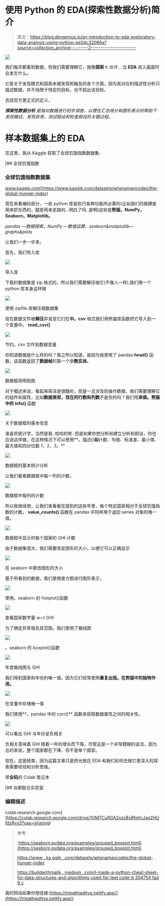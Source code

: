# 使用 Python 的 EDA(探索性数据分析)简介

> 原文：<https://blog.devgenius.io/an-introduction-to-eda-exploratory-data-analysis-using-python-ee04c32066a?source=collection_archive---------2----------------------->

![](img/68d99713afa849b6c19c0293e9dff375.png)

我们每天都看到数据，但我们需要理解它，就像**探索** it *也许* …当 **EDA** 进入画面时会发生什么。

它是关于发现模式和探索未被发现和触及的各个方面，因为其对应的描述性分析只描述数据，并不局限于特定的目标，也不超出该目标。

去找官方更正式的定义，

***探索性数据分析*** *是指对数据进行初步调查，以便在汇总统计和图形表示的帮助下发现模式、发现异常、测试假设和检查假设的关键过程。*

# 样本数据集上的 EDA

在这里，我从 Kaggle 获取了全球饥饿指数数据集:

[](https://www.kaggle.com/datasets/whenamancodes/the-global-hunger-index) [## 全球饥饿指数

### 全球饥饿指数数据集

www.kaggle.com](https://www.kaggle.com/datasets/whenamancodes/the-global-hunger-index) 

现在来看编码部分，一些 python 库是执行各种功能所必需的(比如我们的胳膊是用来抓东西的，腿是用来走路的…明白了吗..是啊)这些是**熊猫，NumPy，Seaborn，Matplotlib。**

*pandas —数据探索，NumPy —数值运算，seaborn&matplotlib—graphs&plots*

让我们一步一步来，

首先，我们导入库

![](img/5524917f239f9f8e2206f9990f344f82.png)

导入库

下载的数据集是 zip 格式的，所以我们需要解压缩它(不像人一样),我们用一个 python 库本身这样做

![](img/0355ecdf8b1cc8ef9c3d0aac11619742.png)

使用 zipfile 库解压缩数据集

现在数据文件被**解压**并发现它们在**中。csv** 格式我们用熊猫库函数把它导入到一个变量中。 **read_csv()**

![](img/cad05d93f4d850d44856e9a219b8bd47.png)

节约。csv 文件到数据变量

你知道数据是什么样的吗？我之所以知道，是因为我使用了 pandas **head()** 函数，该函数返回了**数据帧**的第一个**少数实体**。

![](img/2b401550a24e745d8d78d133937bd6e4.png)

数据框简明视图

对于概述来说，看起来简洁是很酷的，但是一旦涉及到操作数据，我们需要理解它的组件和属性，比如**数据类型，现在的行数和列数**不是空的吗？我们用**来做。**熊猫**中的 info()** 函数

![](img/a59ef0e8f9c22ea7ef3f8c85af76c8a8.png)

关于数据框的基本信息

谁喜欢统计学，当然是我..哈哈的笑..但是如果你想分析和建立分析和假设，你也应该这样做，在这种情况下可以使用**。描述()**如**计数、均值、标准差、最小值、最大值和四分位数 1、2、3。**

![](img/bb4480518bd047c6efa80464c2d249c4.png)

数据框的基本统计分析

让我们看看数据框中每一列的计数，

![](img/be5dbf2caf84ac69b79e112529dc4e8d.png)

数据框中每列的计数

所以我继续想，让我们来看看在提到的这些年里，每个特定国家相对于全球饥饿指数的计数。 **value_counts()** 函数在 pandas 中同样用于返回 series 对象的唯一值。

![](img/0f27f911a51a3fa18e99e81185b822a6.png)

数据框中显示的每个国家的 GHI 计数

由于数据集很大，我们需要改变图形的大小，以便它可以正确显示

![](img/f737d5765bf8b34f752e63c780c924ce.png)

在 seaborn 中更改图形的大小

基于所看到的数据，我们使用直方图进行图形表示，

![](img/b71d514d1351a78abe6357a44aa96798.png)

使用。seaborn 的 histplot()函数

![](img/d87f7e4e49cdd0d017553727d04d7a52.png)

查看国家数字量 w.r.t GHI

为了确定异常值及其范围，我们使用了箱线图

![](img/de7eeebe9596488948a7ec802649d26d.png)

。seaborn 的 boxplot()函数

![](img/d6f0a934c5dd6d63f7237d15c7718a4a.png)

年度箱线图与 GHI

我们得到国家和年份的唯一值，因为它们经常使用**重复出现。**在**熊猫中的独特作用。**

![](img/0a7ca5a68abb4dfc0c7e49dc4b0d307e.png)

在变量中存储唯一值

我们使用**。pandas 中的 corr()** 函数来获取数据属性之间的相关性。

![](img/32eaf435f3b1533013d651b8608edf76.png)

可以看出 GHI 与年份呈负相关

负相关意味着 GHI 随着一年的增长而下降，尽管这是一个非常模糊的说法，因为总的来说，整个国家都在下降，但不是单个国家。

现在，这是结束，因为这篇文章只是把光放在 EDA 和我们如何去做它更深入的探索需要经验和分析思维。

带**全码**的 Colab 笔记本

[](https://colab.research.google.com/drive/1OMTCuRGA2szcBxBfpYcJap2HUfdzRvx3?usp=sharing) [## 谷歌联合实验室

### 编辑描述

colab.research.google.com](https://colab.research.google.com/drive/1OMTCuRGA2szcBxBfpYcJap2HUfdzRvx3?usp=sharing) 

> 参考
> 
> [https://seaborn.pydata.org/examples/grouped_boxplot.html](https://seaborn.pydata.org/examples/grouped_boxplot.html)
> 
> [https://www . ka ggle . com/datasets/whenamancodes/the-global-hunger-index](https://www.kaggle.com/datasets/whenamancodes/the-global-hunger-index)
> 
> [https://buildwithmalik . medium . com/I-made-a-python-cheat-sheet-for-data-structures-and-algorithms-used-for-leet code-b 304754 fad 9 c](https://buildwithmalik.medium.com/i-made-a-python-cheat-sheet-for-data-structures-and-algorithms-useful-for-leetcode-b304754fad9c)

我的网站如果你想连接:[https://tripathiaditya.netlify.app/](https://tripathiaditya.netlify.app/)